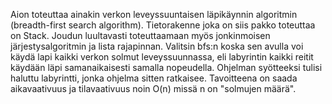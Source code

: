Aion toteuttaa ainakin verkon leveyssuuntaisen läpikäynnin algoritmin (breadth-first search algorithm). Tietorakenne joka on siis pakko toteuttaa on Stack. Joudun luultavasti toteuttaamaan myös jonkinmoisen järjestysalgoritmin ja lista rajapinnan. Valitsin bfs:n koska sen avulla voi käydä lapi kaikki verkon solmut leveyssuunnassa, eli labyrintin kaikki reitit käydään läpi samanaikaisesti samalla nopeudella. Ohjelman syötteeksi tulisi haluttu labyrintti, jonka ohjelma sitten ratkaisee. Tavoitteena on saada aikavaativuus ja tilavaativuus noin O(n) missä n on "solmujen määrä".
